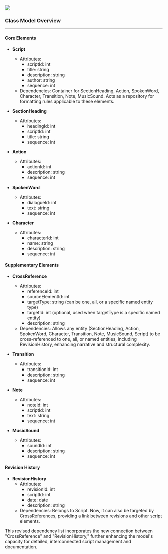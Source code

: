 ![](https://coach.benedikt-eickhoff.de/koken/storage/cache/images/000/708/Bild-17,xlarge.1712241062.jpeg)

### Class Model Overview
---

#### Core Elements

- **Script**
  - Attributes:
    - scriptId: int
    - title: string
    - description: string
    - author: string
    - sequence: int
  - Dependencies: Container for SectionHeading, Action, SpokenWord, Character, Transition, Note, MusicSound. Acts as a repository for formatting rules applicable to these elements.

- **SectionHeading**
  - Attributes:
    - headingId: int
    - scriptId: int
    - title: string
    - sequence: int

- **Action**
  - Attributes:
    - actionId: int
    - description: string
    - sequence: int

- **SpokenWord**
  - Attributes:
    - dialogueId: int
    - text: string
    - sequence: int

- **Character**
  - Attributes:
    - characterId: int
    - name: string
    - description: string
    - sequence: int

#### Supplementary Elements

- **CrossReference**
  - Attributes:
    - referenceId: int
    - sourceElementId: int
    - targetType: string (can be one, all, or a specific named entity type)
    - targetId: int (optional, used when targetType is a specific named entity)
    - description: string
  - Dependencies: Allows any entity (SectionHeading, Action, SpokenWord, Character, Transition, Note, MusicSound, Script) to be cross-referenced to one, all, or named entities, including RevisionHistory, enhancing narrative and structural complexity.

- **Transition**
  - Attributes:
    - transitionId: int
    - description: string
    - sequence: int

- **Note**
  - Attributes:
    - noteId: int
    - scriptId: int
    - text: string
    - sequence: int

- **MusicSound**
  - Attributes:
    - soundId: int
    - description: string
    - sequence: int

#### Revision History

- **RevisionHistory**
  - Attributes:
    - revisionId: int
    - scriptId: int
    - date: date
    - description: string
  - Dependencies: Belongs to Script. Now, it can also be targeted by CrossReferences, providing a link between revisions and other script elements.

This revised dependency list incorporates the new connection between "CrossReference" and "RevisionHistory," further enhancing the model's capacity for detailed, interconnected script management and documentation.
